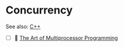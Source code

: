 # Concurrency

See also: [C++](cpp.md#concurrency)

- [ ] 📘 [The Art of Multiprocessor Programming](https://www.amazon.com/Art-Multiprocessor-Programming-Maurice-Herlihy/dp/0124159508)